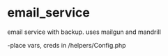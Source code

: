 # email_service
email service with backup. uses mailgun and mandrill

-place vars, creds in /helpers/Config.php
